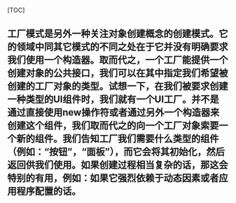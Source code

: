 [TOC]
## 工厂模式是另外一种关注对象创建概念的创建模式。它的领域中同其它模式的不同之处在于它并没有明确要求我们使用一个构造器。取而代之，一个工厂能提供一个创建对象的公共接口，我们可以在其中指定我们希望被创建的工厂对象的类型。试想一下，在我们被要求创建一种类型的UI组件时，我们就有一个UI工厂。并不是通过直接使用new操作符或者通过另外一个构造器来创建这个组件，我们取而代之的向一个工厂对象索要一个新的组件。我们告知工厂我们需要什么类型的组件（例如：“按钮”，“面板”），而它会将其初始化，然后返回供我们使用。如果创建过程相当复杂的话，那这会特别的有用，例如：如果它强烈依赖于动态因素或者应用程序配置的话。
